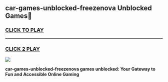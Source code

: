 
## car-games-unblocked-freezenova Unblocked Games👋
<h3>
<a href="https://news.freeplayer.one?title=car-games-unblocked-freezenova&ref=16F">CLICK TO PLAY</a></h3>
<hr>

<h3>
<a href="https://news.freeplayer.one?title=car-games-unblocked-freezenova&ref=16F">CLICK 2 PLAY</a>
  
</h3>

<a href="https://news.freeplayer.one?title=car-games-unblocked-freezenova&ref=16F/"><img src="https://clearcache.store/games.png"></a>


**car-games-unblocked-freezenova games unblocked: Your Gateway to Fun and Accessible Online Gaming**
